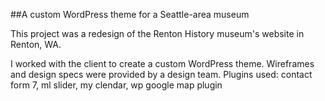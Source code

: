 ##A custom WordPress theme for a Seattle-area museum

This project was a redesign of the Renton History museum's website in Renton, WA.

I worked with the client to create a custom WordPress theme. Wireframes and design specs were provided by a design team.
Plugins used: contact form 7, ml slider, my clendar, wp google map plugin